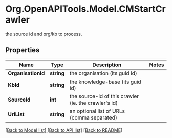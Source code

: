 # Org.OpenAPITools.Model.CMStartCrawler
the source id and org/kb to process.

## Properties

Name | Type | Description | Notes
------------ | ------------- | ------------- | -------------
**OrganisationId** | **string** | the organisation (its guid id) | 
**KbId** | **string** | the knowledge-base (its guid id) | 
**SourceId** | **int** | the source-id of this crawler (ie. the crawler&#39;s id) | 
**UrlList** | **string** | an optional list of URLs (comma separated) | 

[[Back to Model list]](../README.md#documentation-for-models) [[Back to API list]](../README.md#documentation-for-api-endpoints) [[Back to README]](../README.md)

